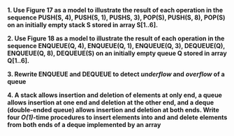 **1. Use Figure 17 as a model to illustrate the result of each operation in the sequence PUSH(S, 4), PUSH(S, 1), PUSHS, 3), POP(S), PUSH(S, 8), POP(S) on an initially empty stack S stored in array S[1..6].**



**2. Use Figure 18 as a model to illustrate the result of each operation in the sequence ENQUEUE(Q, 4), ENQUEUE(Q, 1), ENQUEUE(Q, 3), DEQUEUE(Q), ENQUEUE(Q, 8), DEQUEUE(S) on an initially empty queue Q stored in array Q[1..6].**



**3. Rewrite ENQUEUE and DEQUEUE to detect _underflow_ and _overflow_ of a queue**



**4. A stack allows insertion and deletion of elements at only end, a queue allows insertion at one end and deletion at the other end, and a deque (double-ended queue) allows insertion and deletion at both ends. Write four _O(1)_-time procedures to insert elements into and and delete elements from both ends of a deque implemented by an array**

